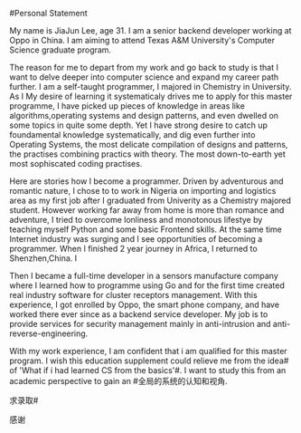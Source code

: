 #Personal Statement


My name is JiaJun Lee, age 31. I am a senior backend developer working at Oppo in China. I am aiming to attend Texas A&M University's Computer Science graduate program.

The reason for me to depart from my work and go back to study is that I want to delve deeper into computer science and expand my career path further. 
I am a self-taught programmer, I majored in Chemistry in University.  As I  My desire of learning it systematicaly drives me to apply for this master programme, I have picked up pieces of knowledge in areas like algorithms,operating systems and design patterns, and even dwelled on some topics in quite some depth. Yet I have strong desire to catch up foundamental knowledge systematically, and dig even further into Operating Systems, the most delicate compilation of designs and patterns, the practises combining practics with theory. The most down-to-earth yet most sophiscated coding practises.

Here are stories how I become a programmer. Driven by adventurous and romantic nature, I chose to to work in Nigeria on importing and logistics area as my first job after I graduated from Univerity as a Chemistry majored student. However working far away from home is more than romance and adventure, I tried to overcome lonliness and monotonous lifestye by teaching myself Python and some basic Frontend skills. At the same time Internet industry was surging and I see opportunities of becoming a programmer. When I finished 2 year journey in Africa, I returned to Shenzhen,China. I 

 Then I became a full-time developer in a sensors manufacture company where I learned how to programme using Go and for the first time created real industry software for cluster receptors management. With this experience, I got enrolled by Oppo, the smart phone company, and have worked there ever since as a backend service developer. My job is to provide services for security management mainly in anti-intrusion and anti-reverse-engineering. 

With my work experience, I am confident that i am qualified for this master program. I wish this education supplement could relieve me from the idea# of 'What if i had learned CS from the basics'#. I want to study this from an academic perspective to gain an #全局的系统的认知和视角.


求录取#

感谢